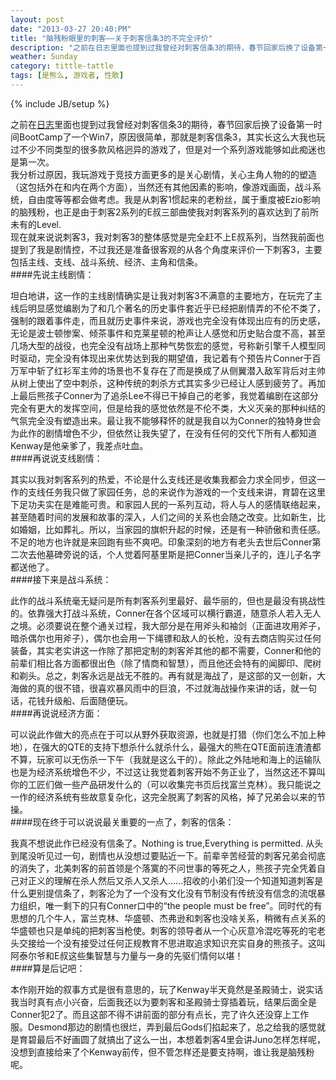 ```yaml
---
layout: post
date: "2013-03-27 20:40:PM"
title: "脑残粉眼里的刺客——关于刺客信条3的不完全评价"
description: "之前在日志里面也提到过我曾经对刺客信条3的期待，春节回家后换了设备第一时间BootCamp了一个Win7，原因很简单，那就是刺客信条3。我是从刺客1惯起来的老粉丝，属于重度被Ezio影响的脑残粉，也正是由于刺客2系列的E叔三部曲使我对刺客系列的喜欢达到了前所未有的Level.今天在公司闲来无事准备从各个角度来评价一下刺客3，主要包括主线、支线、战斗系统、经济、主角和信条。"
weather: Sunday
category: tittle-tattle
tags: [是熊么, 游戏者, 性敢]
---
```

{% include JB/setup %}

之前在[日志](http://www.bonnshore.com/tittle-tattle/2012/11/25/talk-about-ac3/)里面也提到过我曾经对刺客信条3的期待，春节回家后换了设备第一时间BootCamp了一个Win7，原因很简单，那就是刺客信条3，其实长这么大我也玩过不少不同类型的很多款风格迥异的游戏了，但是对一个系列游戏能够如此痴迷也是第一次。
<br>
我分析过原因，我玩游戏于竞技方面更多的是关心剧情，关心主角人物的的塑造（这包括外在和内在两个方面），当然还有其他因素的影响，像游戏画面，战斗系统，自由度等等都会做考虑。我是从刺客1惯起来的老粉丝，属于重度被Ezio影响的脑残粉，也正是由于刺客2系列的E叔三部曲使我对刺客系列的喜欢达到了前所未有的Level.
<br>
现在就来说说刺客3，我对刺客3的整体感觉是完全赶不上E叔系列，当然我前面也提到了我是剧情控，不过我还是准备很客观的从各个角度来评价一下刺客3，主要包括主线、支线、战斗系统、经济、主角和信条。
<br>
####先说主线剧情：

坦白地讲，这一作的主线剧情确实是让我对刺客3不满意的主要地方，在玩完了主线后明显感觉编剧为了和几个著名的历史事件套近乎已经把剧情弄的不伦不类了，强制的跟着事件走，而且就历史事件来说，游戏也完全没有体现出应有的历史感，无论是波士顿惨案、倾茶事件和克莱星顿的枪声让人感觉和历史贴合度不高，甚至几场大型的战役，也完全没有战场上那种气势恢宏的感觉，号称新引擎千人模型同时驱动，完全没有体现出来优势达到我的期望值，我记着有个预告片Conner于百万军中斩了红衫军主帅的场景也不复存在了而是换成了从侧翼潜入敌军背后对主帅从树上使出了空中刺杀，这种传统的刺杀方式其实多少已经让人感到疲劳了。再加上最后熊孩子Conner为了追杀Lee不得已干掉自己的老爹，我觉着编剧在这部分完全有更大的发挥空间，但是给我的感觉依然是不伦不类，大义灭亲的那种纠结的气氛完全没有塑造出来。最让我不能够释怀的就是我自以为Conner的独特身世会为此作的剧情增色不少，但依然让我失望了，在没有任何的交代下所有人都知道Kenway是他亲爹了，我差点吐血。
<br>
####再说说支线剧情：

其实以我对刺客系列的热爱，不论是什么支线还是收集我都会力求全同步，但这一作的支线任务我只做了家园任务，总的来说作为游戏的一个支线来讲，育碧在这里下足功夫实在是难能可贵。和家园人民的一系列互动，将人与人的感情联络起来，甚至随着时间的发展和故事的深入，人们之间的关系也会随之改变。比如新生，比如婚姻，比如葬礼。所以，当家园的旗帜升起的时候，还是有一种骄傲和责任感。不足的地方也许就是来回跑有些不爽吧。印象深刻的地方有老头去世后Conner第二次去他墓碑旁说的话，个人觉着阿基里斯是把Conner当亲儿子的，连儿子名字都送他了。
<br>
####接下来是战斗系统：

此作的战斗系统毫无疑问是所有刺客系列里最好、最华丽的，但也是最没有挑战性的。依靠强大打战斗系统，Conner在各个区域可以横行霸道，随意杀人若入无人之境。必须要说在整个通关过程，我大部分是在用斧头和袖剑（正面进攻用斧子，暗杀偶尔也用斧子），偶尔也会用一下绳镖和敌人的长枪，没有去商店购买过任何装备，其实老实讲这一作除了那把定制的刺客斧其他的都不需要，Conner和他的前辈们相比各方面都很出色（除了情商和智慧），而且他还会特有的闻脚印、爬树和剃头。总之，刺客永远是战无不胜的。再有就是海战了，是这部的又一创新，大海做的真的很不错，很喜欢暴风雨中的巨浪，不过就海战操作来讲的话，就一句话，花钱升级船、后面随便玩。
<br>
####再说说经济方面：

可以说此作做大的亮点在于可以从野外获取资源，也就是打猎（你们怎么不加上种地），在强大的QTE的支持下想杀什么就杀什么，最强大的熊在QTE面前连渣渣都不算，玩家可以无伤杀一下午（我就是这么干的）。除此之外陆地和海上的运输队也是为经济系统增色不少，不过这让我觉着刺客开始不务正业了，当然这还不算叫你的工匠们做一些产品研发什么的（可以收集完书页后找富兰克林）。我只能说之一作的经济系统有些故意复杂化，这完全脱离了刺客的风格，掉了兄弟会以来的节操。
<br>
####现在终于可以说说最关重要的一点了，刺客的信条：

我真不想说此作已经没有信条了。Nothing is true,Everything is permitted. 从头到尾没听见过一句，剧情也从没想过要贴近一下。前辈辛苦经营的刺客兄弟会彻底的消失了，北美刺客的前首领是个落寞的不问世事的等死之人，熊孩子完全凭着自己对正义的理解在杀人然后又杀人又杀人……招收的小弟们没一个知道知道刺客是什么更别提信条了，刺客沦为了一个没有文化没有节制没有传统没有信念的流氓暴力组织，唯一剩下的只有Conner口中的“the people must be free”。同时代的有思想的几个牛人，富兰克林、华盛顿、杰弗逊和刺客也没啥关系，稍微有点关系的华盛顿也只是单纯的把刺客当枪使。刺客的领导者从一个心灰意冷混吃等死的宅老头交接给一个没有接受过任何正规教育不思进取追求知识充实自身的熊孩子。这叫阿泰尔爷和E叔这些集智慧与力量与一身的先驱们情何以堪！
<br>
####算是后记吧：

本作刚开始的叙事方式是很有意思的，玩了Kenway半天竟然是圣殿骑士，说实话我当时真有点小兴奋，后面我还以为要刺客和圣殿骑士穿插着玩，结果后面全是Conner犯2了。而且这部不得不讲前面的部分有点长，完了许久还没穿上工作服。Desmond那边的剧情也很烂，弄到最后Gods们掐起来了，总之给我的感觉就是育碧最后不好画圆了就搞出了这么一出，本想着刺客4里会讲Juno怎样怎样呢，没想到直接给来了个Kenway前传，但不管怎样还是要支持啊，谁让我是脑残粉呢。
